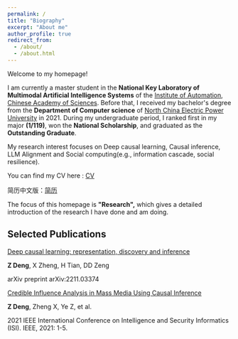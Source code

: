 ```yaml
---
permalink: /
title: "Biography"
excerpt: "About me"
author_profile: true
redirect_from: 
  - /about/
  - /about.html
---
```



Welcome to my homepage!

I am currently a master student in the **National Key Laboratory of Multimodal Artificial Intelligence Systems** of the [Institute of Automation, Chinese Academy of Sciences](http://www.ia.cas.cn/). Before that, I received my bachelor's degree from the **Department of Computer science** of [North China Electric Power University](https://www.ncepu.edu.cn/) in 2021. During my undergraduate period, I ranked first in my major **(1/119)**, won the **National Scholarship**, and graduated as the **Outstanding Graduate**.

My research interest focuses on Deep causal learning, Causal inference, LLM Alignment and Social computing(e.g., information cascade, social resilience).

You can find my CV here : [CV](../assets/CV_En.pdf)

简历中文版：[简历](../assets/CV_中文.pdf)

The focus of this homepage is **"Research",** which gives a detailed introduction of the research I have done and am doing.

Selected Publications
------
[Deep causal learning: representation, discovery and inference](https://arxiv.org/abs/2211.03374)

**Z Deng**, X Zheng, H Tian, DD Zeng

arXiv preprint arXiv:2211.03374

 [Credible Influence Analysis in Mass Media Using Causal Inference](https://ieeexplore.ieee.org/abstract/document/9624679)
 
 **Z Deng**, Zheng X, Ye Z, et al.
 
 2021 IEEE International Conference on Intelligence and Security Informatics (ISI). IEEE, 2021: 1-5.
